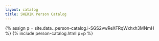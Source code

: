 ```yaml
---
layout: catalog
title: SWERIK Person Catalog
---
```

{% assign p = site.data._person-catalog.i-SGS2vwReXFRqWxhxh3MNmH %}
{% include person-catalog.html p=p %}

